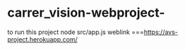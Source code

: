 # carrer_vision-webproject-
to run this project node src/app.js
weblink ===https://avs-project.herokuapp.com/
